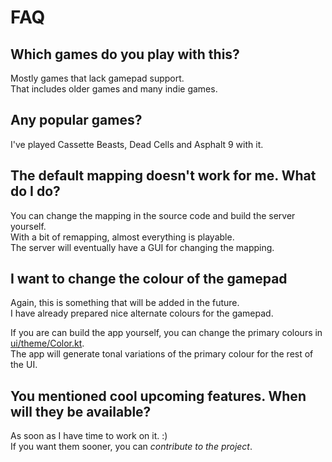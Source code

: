 # FAQ

## Which games do you play with this?

Mostly games that lack gamepad support.  
That includes older games and many indie games.

## Any popular games?

I've played Cassette Beasts, Dead Cells and Asphalt 9 with it.

## The default mapping doesn't work for me. What do I do?

You can change the mapping in the source code and build the server yourself.  
With a bit of remapping, almost everything is playable.  
The server will eventually have a GUI for changing the mapping.

## I want to change the colour of the gamepad

Again, this is something that will be added in the future.  
I have already prepared nice alternate colours for the gamepad.

If you are can build the app yourself, you can change the primary colours in [ui/theme/Color.kt](https://github.com/kitswas/VirtualGamePad-Mobile/blob/main/app/src/main/java/io/github/kitswas/virtualgamepadmobile/ui/theme/Theme.kt).  
The app will generate tonal variations of the primary colour for the rest of the UI.

## You mentioned cool upcoming features. When will they be available?

As soon as I have time to work on it. :)  
If you want them sooner, you can _contribute to the project_.
